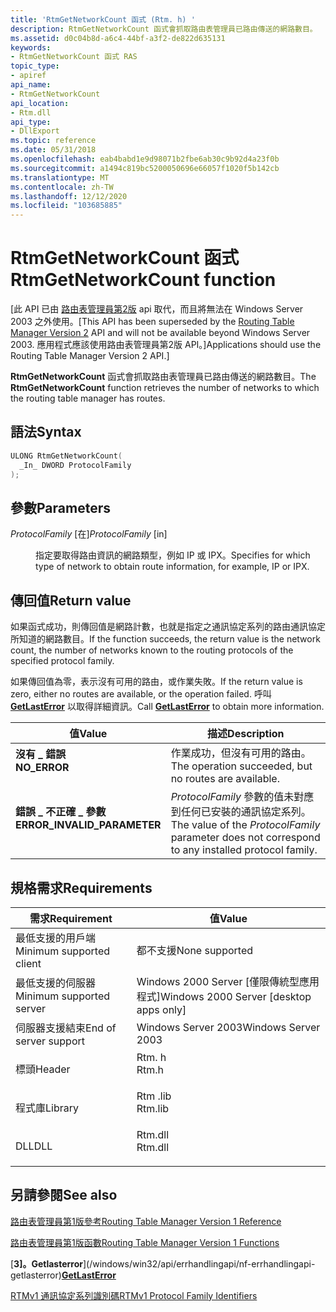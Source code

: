 ```yaml
---
title: 'RtmGetNetworkCount 函式 (Rtm. h) '
description: RtmGetNetworkCount 函式會抓取路由表管理員已路由傳送的網路數目。
ms.assetid: d0c04b8d-a6c4-44bf-a3f2-de822d635131
keywords:
- RtmGetNetworkCount 函式 RAS
topic_type:
- apiref
api_name:
- RtmGetNetworkCount
api_location:
- Rtm.dll
api_type:
- DllExport
ms.topic: reference
ms.date: 05/31/2018
ms.openlocfilehash: eab4babd1e9d98071b2fbe6ab30c9b92d4a23f0b
ms.sourcegitcommit: a1494c819bc5200050696e66057f1020f5b142cb
ms.translationtype: MT
ms.contentlocale: zh-TW
ms.lasthandoff: 12/12/2020
ms.locfileid: "103685885"
---
```

# <a name="rtmgetnetworkcount-function"></a><span data-ttu-id="0e734-104">RtmGetNetworkCount 函式</span><span class="sxs-lookup"><span data-stu-id="0e734-104">RtmGetNetworkCount function</span></span>

<span data-ttu-id="0e734-105">\[此 API 已由 [路由表管理員第2版](about-routing-table-manager-version-2.md) api 取代，而且將無法在 Windows Server 2003 之外使用。</span><span class="sxs-lookup"><span data-stu-id="0e734-105">\[This API has been superseded by the [Routing Table Manager Version 2](about-routing-table-manager-version-2.md) API and will not be available beyond Windows Server 2003.</span></span> <span data-ttu-id="0e734-106">應用程式應該使用路由表管理員第2版 API。\]</span><span class="sxs-lookup"><span data-stu-id="0e734-106">Applications should use the Routing Table Manager Version 2 API.\]</span></span>

<span data-ttu-id="0e734-107">**RtmGetNetworkCount** 函式會抓取路由表管理員已路由傳送的網路數目。</span><span class="sxs-lookup"><span data-stu-id="0e734-107">The **RtmGetNetworkCount** function retrieves the number of networks to which the routing table manager has routes.</span></span>

## <a name="syntax"></a><span data-ttu-id="0e734-108">語法</span><span class="sxs-lookup"><span data-stu-id="0e734-108">Syntax</span></span>


```C++
ULONG RtmGetNetworkCount(
  _In_ DWORD ProtocolFamily
);
```



## <a name="parameters"></a><span data-ttu-id="0e734-109">參數</span><span class="sxs-lookup"><span data-stu-id="0e734-109">Parameters</span></span>

<dl> <dt>

<span data-ttu-id="0e734-110">*ProtocolFamily* \[在\]</span><span class="sxs-lookup"><span data-stu-id="0e734-110">*ProtocolFamily* \[in\]</span></span>
</dt> <dd>

<span data-ttu-id="0e734-111">指定要取得路由資訊的網路類型，例如 IP 或 IPX。</span><span class="sxs-lookup"><span data-stu-id="0e734-111">Specifies for which type of network to obtain route information, for example, IP or IPX.</span></span>

</dd> </dl>

## <a name="return-value"></a><span data-ttu-id="0e734-112">傳回值</span><span class="sxs-lookup"><span data-stu-id="0e734-112">Return value</span></span>

<span data-ttu-id="0e734-113">如果函式成功，則傳回值是網路計數，也就是指定之通訊協定系列的路由通訊協定所知道的網路數目。</span><span class="sxs-lookup"><span data-stu-id="0e734-113">If the function succeeds, the return value is the network count, the number of networks known to the routing protocols of the specified protocol family.</span></span>

<span data-ttu-id="0e734-114">如果傳回值為零，表示沒有可用的路由，或作業失敗。</span><span class="sxs-lookup"><span data-stu-id="0e734-114">If the return value is zero, either no routes are available, or the operation failed.</span></span> <span data-ttu-id="0e734-115">呼叫 [**GetLastError**](/windows/win32/api/errhandlingapi/nf-errhandlingapi-getlasterror) 以取得詳細資訊。</span><span class="sxs-lookup"><span data-stu-id="0e734-115">Call [**GetLastError**](/windows/win32/api/errhandlingapi/nf-errhandlingapi-getlasterror) to obtain more information.</span></span>



| <span data-ttu-id="0e734-116">值</span><span class="sxs-lookup"><span data-stu-id="0e734-116">Value</span></span>                                                                                                    | <span data-ttu-id="0e734-117">描述</span><span class="sxs-lookup"><span data-stu-id="0e734-117">Description</span></span>                                                                                                  |
|----------------------------------------------------------------------------------------------------------|--------------------------------------------------------------------------------------------------------------|
| <dl> <span data-ttu-id="0e734-118"><dt>**沒有 \_ 錯誤**</dt></span><span class="sxs-lookup"><span data-stu-id="0e734-118"><dt>**NO\_ERROR**</dt></span></span> </dl>                 | <span data-ttu-id="0e734-119">作業成功，但沒有可用的路由。</span><span class="sxs-lookup"><span data-stu-id="0e734-119">The operation succeeded, but no routes are available.</span></span><br/>                                             |
| <dl> <span data-ttu-id="0e734-120"><dt>**錯誤 \_ 不正確 \_ 參數**</dt></span><span class="sxs-lookup"><span data-stu-id="0e734-120"><dt>**ERROR\_INVALID\_PARAMETER**</dt></span></span> </dl> | <span data-ttu-id="0e734-121">*ProtocolFamily* 參數的值未對應到任何已安裝的通訊協定系列。</span><span class="sxs-lookup"><span data-stu-id="0e734-121">The value of the *ProtocolFamily* parameter does not correspond to any installed protocol family.</span></span><br/> |



 

## <a name="requirements"></a><span data-ttu-id="0e734-122">規格需求</span><span class="sxs-lookup"><span data-stu-id="0e734-122">Requirements</span></span>



| <span data-ttu-id="0e734-123">需求</span><span class="sxs-lookup"><span data-stu-id="0e734-123">Requirement</span></span> | <span data-ttu-id="0e734-124">值</span><span class="sxs-lookup"><span data-stu-id="0e734-124">Value</span></span> |
|-------------------------------------|------------------------------------------------------------------------------------|
| <span data-ttu-id="0e734-125">最低支援的用戶端</span><span class="sxs-lookup"><span data-stu-id="0e734-125">Minimum supported client</span></span><br/> | <span data-ttu-id="0e734-126">都不支援</span><span class="sxs-lookup"><span data-stu-id="0e734-126">None supported</span></span><br/>                                                          |
| <span data-ttu-id="0e734-127">最低支援的伺服器</span><span class="sxs-lookup"><span data-stu-id="0e734-127">Minimum supported server</span></span><br/> | <span data-ttu-id="0e734-128">Windows 2000 Server \[僅限傳統型應用程式\]</span><span class="sxs-lookup"><span data-stu-id="0e734-128">Windows 2000 Server \[desktop apps only\]</span></span><br/>                               |
| <span data-ttu-id="0e734-129">伺服器支援結束</span><span class="sxs-lookup"><span data-stu-id="0e734-129">End of server support</span></span><br/>    | <span data-ttu-id="0e734-130">Windows Server 2003</span><span class="sxs-lookup"><span data-stu-id="0e734-130">Windows Server 2003</span></span><br/>                                                     |
| <span data-ttu-id="0e734-131">標頭</span><span class="sxs-lookup"><span data-stu-id="0e734-131">Header</span></span><br/>                   | <dl> <span data-ttu-id="0e734-132"><dt>Rtm. h</dt></span><span class="sxs-lookup"><span data-stu-id="0e734-132"><dt>Rtm.h</dt></span></span> </dl>   |
| <span data-ttu-id="0e734-133">程式庫</span><span class="sxs-lookup"><span data-stu-id="0e734-133">Library</span></span><br/>                  | <dl> <span data-ttu-id="0e734-134"><dt>Rtm .lib</dt></span><span class="sxs-lookup"><span data-stu-id="0e734-134"><dt>Rtm.lib</dt></span></span> </dl> |
| <span data-ttu-id="0e734-135">DLL</span><span class="sxs-lookup"><span data-stu-id="0e734-135">DLL</span></span><br/>                      | <dl> <span data-ttu-id="0e734-136"><dt>Rtm.dll</dt></span><span class="sxs-lookup"><span data-stu-id="0e734-136"><dt>Rtm.dll</dt></span></span> </dl> |



## <a name="see-also"></a><span data-ttu-id="0e734-137">另請參閱</span><span class="sxs-lookup"><span data-stu-id="0e734-137">See also</span></span>

<dl> <dt>

[<span data-ttu-id="0e734-138">路由表管理員第1版參考</span><span class="sxs-lookup"><span data-stu-id="0e734-138">Routing Table Manager Version 1 Reference</span></span>](routing-table-manager-version-1-reference.md)
</dt> <dt>

[<span data-ttu-id="0e734-139">路由表管理員第1版函數</span><span class="sxs-lookup"><span data-stu-id="0e734-139">Routing Table Manager Version 1 Functions</span></span>](routing-table-manager-version-1-functions.md)
</dt> <dt>

<span data-ttu-id="0e734-140">[**3]。Getlasterror**](/windows/win32/api/errhandlingapi/nf-errhandlingapi-getlasterror)</span><span class="sxs-lookup"><span data-stu-id="0e734-140">[**GetLastError**](/windows/win32/api/errhandlingapi/nf-errhandlingapi-getlasterror)</span></span>
</dt> <dt>

[<span data-ttu-id="0e734-141">RTMv1 通訊協定系列識別碼</span><span class="sxs-lookup"><span data-stu-id="0e734-141">RTMv1 Protocol Family Identifiers</span></span>](routing-table-manager-version-1-protocol-family-identifiers.md)
</dt> </dl>

 

